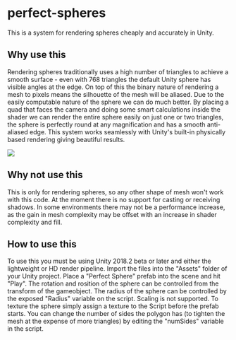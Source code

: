 # perfect-spheres

This is a system for rendering spheres cheaply and accurately in Unity.

## Why use this

Rendering spheres traditionally uses a high number of triangles to achieve a smooth surface - even with 768 triangles the default Unity sphere has visible angles at the edge. On top of this the binary nature of rendering a mesh to pixels means the silhouette of the mesh will be aliased. Due to the easily computable nature of the sphere we can do much better. By placing a quad that faces the camera and doing some smart calculations inside the shader we can render the entire sphere easily on just one or two triangles, the sphere is perfectly round at any magnification and has a smooth anti-aliased edge. This system works seamlessly with Unity's built-in physically based rendering giving beautiful results.

![](https://i.imgur.com/CMgwqRE.png)

## Why not use this

This is only for rendering spheres, so any other shape of mesh won't work with this code. At the moment there is no support for casting or receiving shadows. In some environments there may not be a performance increase, as the gain in mesh complexity may be offset with an increase in shader complexity and fill.

## How to use this

To use this you must be using Unity 2018.2 beta or later and either the lightweight or HD render pipeline. Import the files into the "Assets" folder of your Unity project. Place a "Perfect Sphere" prefab into the scene and hit "Play". The rotation and rosition of the sphere can be controlled from the transform of the gameobject. The radius of the sphere can be controlled by the exposed "Radius" variable on the script. Scaling is not supported. To texture the sphere simply assign a texture to the Script before the prefab starts. You can change the number of sides the polygon has (to tighten the mesh at the expense of more triangles) by editing the "numSides" variable in the script.

